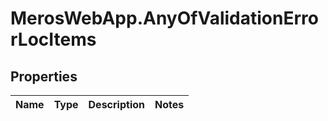# MerosWebApp.AnyOfValidationErrorLocItems

## Properties
Name | Type | Description | Notes
------------ | ------------- | ------------- | -------------
